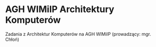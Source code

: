 # AGH WIMiIP Architektury Komputerów
Zadania z Architektur Komputerów na AGH WIMiIP (prowadzący: mgr. Chłoń)
